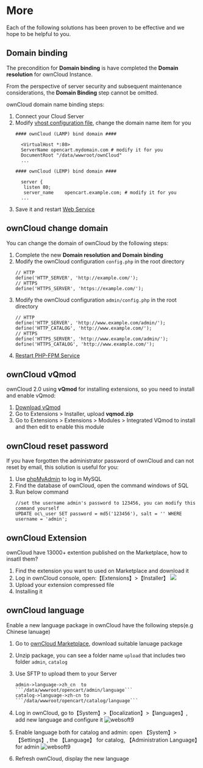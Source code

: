 # More

Each of the following solutions has been proven to be effective and we hope to be helpful to you.

## Domain binding

The precondition for **Domain binding** is have completed the **Domain resolution** for ownCloud Instance.

From the perspective of server security and subsequent maintenance considerations, the **Domain Binding** step cannot be omitted.

ownCloud domain name binding steps:

1. Connect your Cloud Server
2. Modify [vhost configuration file](/stack-components.md#apache), change the domain name item for you
   ```text
   #### ownCloud (LAMP) bind domain #### 

     <VirtualHost *:80>
     ServerName opencart.mydomain.com # modify it for you
     DocumentRoot "/data/wwwroot/ownCloud"
     ...
     
   #### ownCloud (LEMP) bind domain #### 

     server {
      listen 80;
      server_name    opencart.example.com; # modify it for you
     ...

   ```
3. Save it and restart [Web Service](/admin-services.md#apache)


## ownCloud change domain

You can change the domain of ownCloud by the following steps:

1. Complete the new **Domain resolution and Domain binding**
2. Modify the ownCloud configuration `config.php` in the root directory
   ```
   // HTTP
   define('HTTP_SERVER', 'http://example.com/');
   // HTTPS
   define('HTTPS_SERVER', 'https://example.com/');
   ```
3. Modify the ownCloud configuration `admin/config.php` in the root directory
   ```
   // HTTP
   define('HTTP_SERVER', 'http://www.example.com/admin/');
   define('HTTP_CATALOG', 'http://www.example.com/');
   // HTTPS
   define('HTTPS_SERVER', 'http://www.example.com/admin/');
   define('HTTPS_CATALOG', 'http://www.example.com/');
   ```
3. [Restart PHP-FPM Service](/admin-services.html#php-fpm)

## ownCloud vQmod

ownCloud 2.0 using **vQmod** for installing extensions, so you need to install and enable vQmod:

1. [Download vQmod](https://github.com/vqmod/vqmod)
2. Go to Extensions > Installer, upload **vqmod.zip**
3. Go to Extensions > Extensions > Modules > Integrated VQmod to install and then edit to enable this module


## ownCloud reset password

If you have forgotten the administrator password of ownCloud and can not reset by email, this solution is useful for you:

1. Use [phpMyAdmin](/admin-mysql.html) to log in MySQL
2. Find the database of ownCloud, open the command windows of SQL
3. Run below command
   ```
   //set the username admin's password to 123456, you can modify this command yourself
   UPDATE oc\_user SET password = md5('123456'), salt = '' WHERE username = 'admin';
   ```

## ownCloud Extension

ownCloud have 13000+ extention published on the Marketplace, how to insatll them?

1. Find the extension you want to used on Marketplace and download it
2. Log in ownCloud console, open:【Extensions】>【Installer】
   ![](https://libs.websoft9.com/Websoft9/DocsPicture/en/opencart/opencart-installex-websoft9.png)
3. Upload your extension compressed file
4. Installing it


## ownCloud language

Enable a new language package in ownCloud have the following steps(e.g Chinese lanuage)

1. Go to [ownCloud Marketplace](https://www.opencart.com/index.php?route=marketplace/extension/info&extension_id=19126&filter_category_id=2&page=8), download suitable lanuage package
2. Unzip package, you can see a folder name `upload` that includes two folder `admin`, `catalog`
3. Use SFTP to upload them to your Server
   ```
   admin->language->zh_cn  to  ```/data/wwwroot/opencart/admin/language``` 
   catalog->language->zh-cn to ```/data/wwwroot/opencart/catalog/language```
   ```
4. Log in ownCloud, go to【System】>【localization】>【languages】, add new language and configure it
	![websoft9](https://libs.websoft9.com/Websoft9/DocsPicture/zh/opencart/opencart-language-1-websoft9.png)

5. Enable language both for catalog and admin: open 【System】>【Settings】, the 【Language】 for catalog, 【Administration Language】for admin
	   ![websoft9](https://libs.websoft9.com/Websoft9/DocsPicture/zh/opencart/opencart-language-2-websoft9.png)

6. Refresh ownCloud, display the new language
